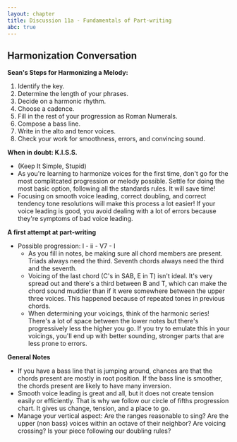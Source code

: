 ```yaml
---
layout: chapter
title: Discussion 11a - Fundamentals of Part-writing
abc: true
---
```


## Harmonization Conversation

**Sean's Steps for Harmonizing a Melody:**
1. Identify the key.
2. Determine the length of your phrases.
3. Decide on a harmonic rhythm.
4. Choose a cadence.
5. Fill in the rest of your progression as Roman Numerals.
6. Compose a bass line.
7. Write in the alto and tenor voices.
8. Check your work for smoothness, errors, and convincing sound.

**When in doubt: K.I.S.S.**
- (Keep It Simple, Stupid)
- As you're learning to harmonize voices for the first time, don't go for the most complitcated progression or melody possible. Settle for doing the most basic option, following all the standards rules. It will save time!
- Focusing on smooth voice leading, correct doubling, and correct tendency tone resolutions will make this process a lot easier! If your voice leading is good, you avoid dealing with a lot of errors because they're symptoms of bad voice leading.

**A first attempt at part-writing**
- Possible progression: I - ii - V7 - I
  - As you fill in notes, be making sure all chord members are present. Triads always need the third. Seventh chords always need the third and the seventh. 
  - Voicing of the last chord (C's in SAB, E in T) isn't ideal. It's very spread out and there's a third between B and T, which can make the chord sound muddier than if it were somewhere between the upper three voices. This happened because of repeated tones in previous chords.
  - When determining your voicings, think of the harmonic series! There's a lot of space between the lower notes but there's progressively less the higher you go. If you try to emulate this in your voicings, you'll end up with better sounding, stronger parts that are less prone to errors.

**General Notes**
- If you have a bass line that is jumping around, chances are that the chords present are mostly in root position. If the bass line is smoother, the chords present are likely to have many inversion.
- Smooth voice leading is great and all, but it does not create tension easily or efficiently. That is why we follow our circle of fifths progression chart. It gives us change, tension, and a place to go.
- Manage your vertical aspect: Are the ranges reasonable to sing? Are the upper (non bass) voices within an octave of their neighbor? Are voicing crossing? Is your piece following our doubling rules?